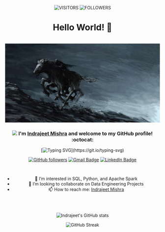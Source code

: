 <!--
**thecoddiwompler/thecoddiwompler** is a ✨ _special_ ✨ repository because its `README.md` (this file) appears on your GitHub profile.

Here are some ideas to get you started:

- 🔭 I’m currently working on ...
- 🌱 I’m currently learning ...
- 👯 I’m looking to collaborate on ...
- 🤔 I’m looking for help with ...
- 💬 Ask me about ...
- 📫 How to reach me: ...
- 😄 Pronouns: ...
- ⚡ Fun fact: ...
-->

<div align="center">

<img alt="VISITORS" src="https://komarev.com/ghpvc/?username=thecoddiwompler&style=flat&labelColor=red&logo=github&label=PROFILE+VIEWS&color=971901"/>
<img alt="FOLLOWERS" src="https://img.shields.io/github/followers/thecoddiwompler?color=971901&logo=githubb&label=FOLLOWERS"/>

<h1> Hello World! 👋 </h1>

<br>

<img src="IMG/odin.jpg" width="600">


### <img src="https://media.giphy.com/media/WUlplcMpOCEmTGBtBW/giphy.gif" width="40"> I'm [Indrajeet Mishra](https://www.linkedin.com/in/indrajeet-mishra/) and welcome to my GitHub profile! :octocat:

[![Typing SVG](https://readme-typing-svg.demolab.com?font=Noto+Sans&weight=600&size=21&duration=2000&color=000000&background=FFFFFF&center=true&vCenter=true&width=435&lines=I'm+a+Data+Engineer%2C+;an+Open-source+Contributor;+and+a+Traveller!)](https://git.io/typing-svg)

[![GitHub followers](https://img.shields.io/github/followers/thecoddiwompler?label=Follow&style=social)](https://github.com/thecoddiwompler/?tab=follow)
[![Gmail Badge](https://img.shields.io/badge/-thecoddiwompler-c14438?style=social&logo=Gmail&logoColor=red&link=mailto:mindra673@gmail.com)](mailto:mindra673@gmail.com)
[![LinkedIn Badge](https://img.shields.io/badge/-LinkedIn-blue?style=social&logo=Linkedin&logoColor=blue&link=https://www.linkedin.com/in/indrajeet-mishra/)](https://www.linkedin.com/in/indrajeet-mishra/)

<br>

<div align="center">

- 👀 I’m interested in SQL, Python, and Apache Spark
- 💞️ I’m looking to collaborate on Data Engineering Projects
- 📫 How to reach me: [Indrajeet Mishra](https://www.linkedin.com/in/indrajeet-mishra/)

</div>
<br>
<br>




![Indrajeet's GitHub stats](https://github-readme-stats.vercel.app/api?username=thecoddiwompler&show_icons=true&theme=radical)

![GitHub Streak](http://github-readme-streak-stats.herokuapp.com?user=thecoddiwompler&theme=radical&date_format=j%20M%5B%20Y%5D)
